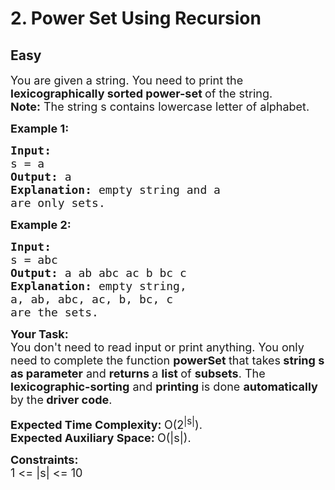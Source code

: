 # 2. Power Set Using Recursion
## Easy 
<div class="problem-statement">
                <p></p><p><span style="font-size:18px">You are given a string. You need to print the <strong>lexicographically sorted power-set </strong>of the string.<br>
<strong>Note:</strong> The string s contains lowercase letter of alphabet.</span></p>

<p><span style="font-size:18px"><strong>Example 1:</strong></span></p>

<pre><span style="font-size:18px"><strong>Input:
</strong>s = a
<strong>Output: </strong>a<strong>
Explanation: </strong>empty string and a 
are only sets.</span></pre>

<p><span style="font-size:18px"><strong>Example 2:</strong></span></p>

<pre><span style="font-size:18px"><strong>Input:
</strong>s = abc
<strong>Output: </strong>a ab abc ac b bc c<strong>
Explanation: </strong>empty string, 
a, ab, abc, ac, b, bc, c 
are the sets.</span>
</pre>

<p><span style="font-size:18px"><strong>Your Task:</strong><br>
You don't need to read input or print anything.&nbsp;</span><span style="font-size:18px">You only need to complete the function <strong>powerSet </strong>that takes<strong> string s as parameter</strong>&nbsp;and <strong>returns </strong>a <strong>list&nbsp;</strong>of <strong>subsets</strong>. The <strong>lexicographic-sorting</strong> and <strong>printing </strong>is done <strong>automatically </strong>by the<strong> driver code</strong>.</span></p>

<p><span style="font-size:18px"><strong>Expected Time Complexity:&nbsp;</strong>O(2<sup>|s|</sup>).<br>
<strong>Expected Auxiliary Space:&nbsp;</strong>O(|s|).&nbsp;</span></p>

<p><span style="font-size:18px"><strong>Constraints:</strong><br>
1 &lt;= |s| &lt;= 10</span></p>
 <p></p>
            </div>